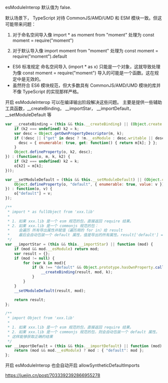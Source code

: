 esModuleInterop 默认值为 false. 

默认场景下， TypeScript 对待 CommonJS/AMD/UMD 和 ESM 模块一致。但这可能带来问题：
1. 对于命名空间导入像 import * as moment from "moment" 处理为 const moment = require("moment")

2. 对于默认导入像 import moment from "moment" 处理为 const moment = require("moment").default

- ES6 标准规定 命名空间导入 (import * as x) 只能是一个对象，这就导致处理为像  const moment = require("moment") 导入的可能是一个函数。这在规定中是无效的。
- 虽然符合 ES6 模块规范，但大多数具有 CommonJS/AMD/UMD 模块的库并不像 TypeScript 的实现那样严格。

开启 esModuleInterop 可以在编译输出阶段解决这些问题。 主要是提供一些辅助工具函数，__createBinding， __importStar， __importDefault，__setModuleDefault 等

```js
var __createBinding = (this && this.__createBinding) || (Object.create ? (function(o, m, k, k2) {
    if (k2 === undefined) k2 = k;
    var desc = Object.getOwnPropertyDescriptor(m, k);
    if (!desc || ("get" in desc ? !m.__esModule : desc.writable || desc.configurable)) {
      desc = { enumerable: true, get: function() { return m[k]; } };
    }
    Object.defineProperty(o, k2, desc);
}) : (function(o, m, k, k2) {
    if (k2 === undefined) k2 = k;
    o[k2] = m[k];
}));

var __setModuleDefault = (this && this.__setModuleDefault) || (Object.create ? (function(o, v) {
    Object.defineProperty(o, "default", { enumerable: true, value: v });
}) : function(o, v) {
    o["default"] = v;
});

/**
 * import * as fullObject from 'xxx.lib'
 * 
 * 1. 如果 xxx.lib 是一个 esm 规范的包，直接返回 require 结果。
 * 2. 如果 xxx.lib 是一个 commonjs 规范的包：
 *    会遍历 所有导出属性并赋值（遍历用的 for in）给 result     
 *    最后会自动包装一个 default 属性，值是导出的所有属性。result['default'] = mod
 */
var __importStar = (this && this.__importStar) || function (mod) {
    if (mod && mod.__esModule) return mod;
    var result = {};
    if (mod != null) {
        for (var k in mod){
            if (k !== "default" && Object.prototype.hasOwnProperty.call(mod, k)) {
                __createBinding(result, mod, k);
            }
        }
    }
    __setModuleDefault(result, mod);

    return result;
};

/**
 * import Object from 'xxx.lib'
 * 
 * 1. 如果 xxx.lib 是一个 esm 规范的包，直接返回 require 结果。
 * 2. 如果 xxx.lib 是一个 commonjs 规范的包，则会自动包装一个 default 属性。
 * 这样能够获取正确的结果
 */
var __importDefault = (this && this.__importDefault) || function (mod) {
    return (mod && mod.__esModule) ? mod : { "default": mod };
};
```

开启 esModuleInterop 也会自动开启  allowSyntheticDefaultImports

https://juejin.cn/post/7033392392866955278
